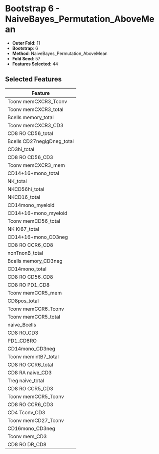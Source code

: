 # Bootstrap 6 - NaiveBayes_Permutation_AboveMean

- **Outer Fold**: 11
- **Bootstrap**: 6
- **Method**: NaiveBayes_Permutation_AboveMean
- **Fold Seed**: 57
- **Features Selected**: 44

## Selected Features

| Feature |
|---------|
| Tconv memCXCR3_Tconv |
| Tconv memCXCR3_total |
| Bcells memory_total |
| Tconv memCXCR3_CD3 |
| CD8 RO CD56_total |
| Bcells CD27negIgDneg_total |
| CD3hi_total |
| CD8 RO CD56_CD3 |
| Tconv memCXCR3_mem |
| CD14+16+mono_total |
| NK_total |
| NKCD56hi_total |
| NKCD16_total |
| CD14mono_myeloid |
| CD14+16+mono_myeloid |
| Tconv memCD56_total |
| NK Ki67_total |
| CD14+16+mono_CD3neg |
| CD8 RO CCR6_CD8 |
| nonTnonB_total |
| Bcells memory_CD3neg |
| CD14mono_total |
| CD8 RO CD56_CD8 |
| CD8 RO PD1_CD8 |
| Tconv memCCR5_mem |
| CD8pos_total |
| Tconv memCCR6_Tconv |
| Tconv memCCR5_total |
| naive_Bcells |
| CD8 RO_CD3 |
| PD1_CD8RO |
| CD14mono_CD3neg |
| Tconv memintB7_total |
| CD8 RO CCR6_total |
| CD8 RA naive_CD3 |
| Treg naive_total |
| CD8 RO CCR5_CD3 |
| Tconv memCCR5_Tconv |
| CD8 RO CCR6_CD3 |
| CD4 Tconv_CD3 |
| Tconv memCD27_Tconv |
| CD16mono_CD3neg |
| Tconv mem_CD3 |
| CD8 RO DR_CD8 |
